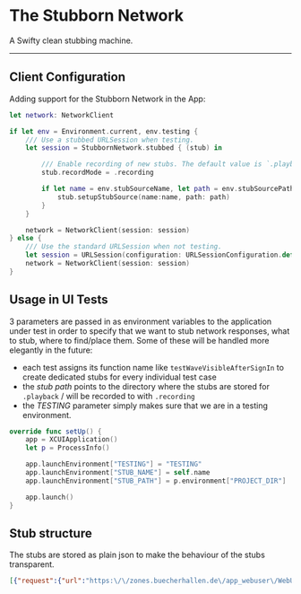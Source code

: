 # The Stubborn Network

A Swifty clean stubbing machine.

---

## Client Configuration

Adding support for the Stubborn Network in the App:

```Swift
let network: NetworkClient

if let env = Environment.current, env.testing {
    /// Use a stubbed URLSession when testing.
    let session = StubbornNetwork.stubbed { (stub) in

        /// Enable recording of new stubs. The default value is `.playback`.
        stub.recordMode = .recording

        if let name = env.stubSourceName, let path = env.stubSourcePath {
            stub.setupStubSource(name:name, path: path)
        }
    }

    network = NetworkClient(session: session)
} else {
    /// Use the standard URLSession when not testing.
    let session = URLSession(configuration: URLSessionConfiguration.default)
    network = NetworkClient(session: session)
}
```

## Usage in UI Tests

3 parameters are passed in as environment variables to the application under test in order to specify that we want to stub network responses, what to stub, where to find/place them. Some of these will be handled more elegantly in the future:

- each test assigns its function name like `testWaveVisibleAfterSignIn` to create dedicated stubs for every individual test case
- the _stub path_ points to the directory where the stubs are stored for `.playback` / will be recorded to with `.recording`
- the _TESTING_ parameter simply makes sure that we are in a testing environment.

```Swift
override func setUp() {
    app = XCUIApplication()
    let p = ProcessInfo()

    app.launchEnvironment["TESTING"] = "TESTING"
    app.launchEnvironment["STUB_NAME"] = self.name
    app.launchEnvironment["STUB_PATH"] = p.environment["PROJECT_DIR"]

    app.launch()
}
```

## Stub structure

The stubs are stored as plain json to make the behaviour of the stubs transparent.

```json
[{"request":{"url":"https:\/\/zones.buecherhallen.de\/app_webuser\/WebUserSvc.asmx","headerFields":["Accept-Language[:::]en-us","Accept[:::]*\/*","SOAPAction[:::]http:\/\/bibliomondo.com\/websevices\/webuser\/CheckBorrower","Content-Type[:::]text\/xml; charset=utf-8","Accept-Encoding[:::]br, gzip, deflate"],"method":"POST"},"data":"PD94bWwgdmVyc2lvbj0","response":{"statusCode":200,"headerFields":["X-Powered-By[:::]ASP.NET","Content-Type[:::]text\/xml; charset=utf-8","Vary[:::]Accept-Encoding","Content-Length[:::]617","Content-Encoding[:::]gzip","Server[:::]Microsoft-IIS\/8.0","Cache-Control[:::]private, max-age=0","X-AspNet-Version[:::]2.0.50727","Date[:::]Mon, 12 Aug 2019 18:28:29 GMT"]}},{"request":{"url":"https:\/\/zones.buecherhallen.de\/app_webuser\/WebUserSvc.asmx","headerFields":["Accept-Language[:::]en-us","Accept[:::]*\/*","Content-Type[:::]text\/xml; charset=utf-8","Accept-Encoding[:::]br, gzip, deflate","SOAPAction[:::]http:\/\/bibliomondo.com\/websevices\/webuser\/GetBorrowerLoans"],"method":"POST"},"data":"PD94bWwgdmVyc","response":{"statusCode":200,"headerFields":["X-Powered-By[:::]ASP.NET","Content-Type[:::]text\/xml; charset=utf-8","Vary[:::]Accept-Encoding","Content-Length[:::]377","Content-Encoding[:::]gzip","Server[:::]Microsoft-IIS\/8.0","Cache-Control[:::]private, max-age=0","X-AspNet-Version[:::]2.0.50727","Date[:::]Mon, 12 Aug 2019 18:28:30 GMT"]}}]
```

